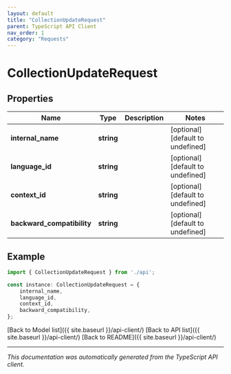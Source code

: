 ```yaml
---
layout: default
title: "CollectionUpdateRequest"
parent: TypeScript API Client
nav_order: 1
category: "Requests"
---
```


# CollectionUpdateRequest


## Properties

Name | Type | Description | Notes
------------ | ------------- | ------------- | -------------
**internal_name** | **string** |  | [optional] [default to undefined]
**language_id** | **string** |  | [optional] [default to undefined]
**context_id** | **string** |  | [optional] [default to undefined]
**backward_compatibility** | **string** |  | [optional] [default to undefined]

## Example

```typescript
import { CollectionUpdateRequest } from './api';

const instance: CollectionUpdateRequest = {
    internal_name,
    language_id,
    context_id,
    backward_compatibility,
};
```

[Back to Model list]({{ site.baseurl }}/api-client/) [Back to API list]({{ site.baseurl }}/api-client/) [Back to README]({{ site.baseurl }}/api-client/)


---

*This documentation was automatically generated from the TypeScript API client.*
